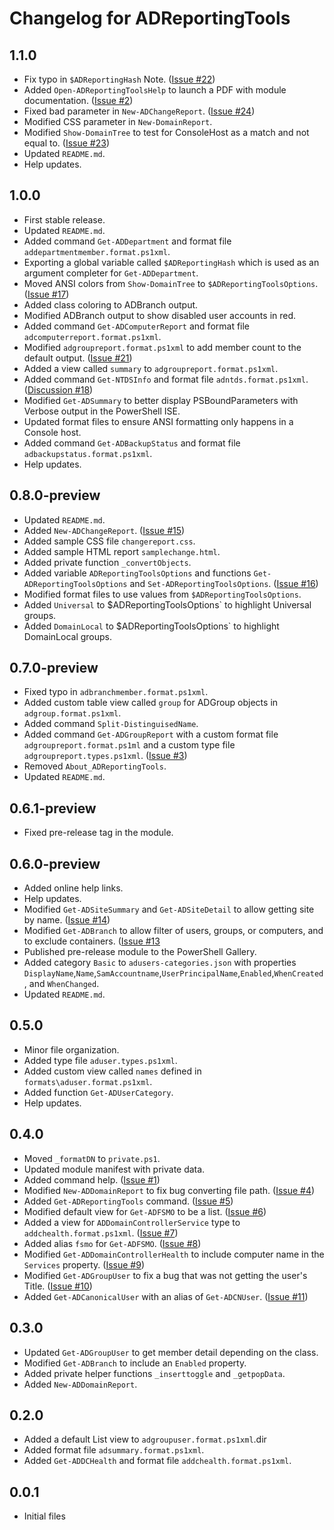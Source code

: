 # Changelog for ADReportingTools

## 1.1.0

+ Fix typo in `$ADReportingHash` Note. ([Issue #22](https://github.com/jdhitsolutions/ADReportingTools/issues/22))
+ Added `Open-ADReportingToolsHelp` to launch a PDF with module documentation. ([Issue #2](https://github.com/jdhitsolutions/ADReportingTools/issues/2))
+ Fixed bad parameter in `New-ADChangeReport`. ([Issue #24](https://github.com/jdhitsolutions/ADReportingTools/issues/24))
+ Modified CSS parameter in `New-DomainReport`.
+ Modified `Show-DomainTree` to test for ConsoleHost as a match and not equal to. ([Issue #23](https://github.com/jdhitsolutions/ADReportingTools/issues/23))
+ Updated `README.md`.
+ Help updates.

## 1.0.0

+ First stable release.
+ Updated `README.md`.
+ Added command `Get-ADDepartment` and format file `addepartmentmember.format.ps1xml`.
+ Exporting a global variable called `$ADReportingHash` which is used as an argument completer for `Get-ADDepartment`.
+ Moved ANSI colors from `Show-DomainTree` to `$ADReportingToolsOptions`. ([Issue #17](https://github.com/jdhitsolutions/ADReportingTools/issues/17))
+ Added class coloring to ADBranch output.
+ Modified ADBranch output to show disabled user accounts in red.
+ Added command `Get-ADComputerReport` and format file `adcomputerreport.format.ps1xml`.
+ Modified `adgroupreport.format.ps1xml` to add member count to the default output. ([Issue #21](https://github.com/jdhitsolutions/ADReportingTools/issues/21))
+ Added a view called `summary` to  `adgroupreport.format.ps1xml`.
+ Added command `Get-NTDSInfo` and format file `adntds.format.ps1xml`. ([Discussion #18](https://github.com/jdhitsolutions/ADReportingTools/discussions/18))
+ Modified `Get-ADSummary` to better display PSBoundParameters with Verbose output in the PowerShell ISE.
+ Updated format files to ensure ANSI formatting only happens in a Console host.
+ Added command `Get-ADBackupStatus` and format file `adbackupstatus.format.ps1xml`.
+ Help updates.

## 0.8.0-preview

+ Updated `README.md`.
+ Added `New-ADChangeReport`. ([Issue #15](https://github.com/jdhitsolutions/ADReportingTools/issues/15))
+ Added sample CSS file `changereport.css`.
+ Added sample HTML report `samplechange.html`.
+ Added private function `_convertObjects`.
+ Added variable `ADReportingToolsOptions` and functions `Get-ADReportingToolsOptions` and `Set-ADReportingToolsOptions`. ([Issue #16](https://github.com/jdhitsolutions/ADReportingTools/issues/16))
+ Modified format files to use values from `$ADReportingToolsOptions`.
+ Added `Universal` to $ADReportingToolsOptions` to highlight Universal groups.
+ Added `DomainLocal` to $ADReportingToolsOptions` to highlight DomainLocal groups.

## 0.7.0-preview

+ Fixed typo in `adbranchmember.format.ps1xml`.
+ Added custom table view called `group` for ADGroup objects in `adgroup.format.ps1xml`.
+ Added command `Split-DistinguisedName`.
+ Added command `Get-ADGroupReport` with a custom format file `adgroupreport.format.ps1ml` and a custom type file `adgroupreport.types.ps1xml`. ([Issue #3](https://github.com/jdhitsolutions/ADReportingTools/issues/3))
+ Removed `About_ADReportingTools`.
+ Updated `README.md`.

## 0.6.1-preview

+ Fixed pre-release tag in the module.

## 0.6.0-preview

+ Added online help links.
+ Help updates.
+ Modified `Get-ADSiteSummary` and `Get-ADSiteDetail` to allow getting site by name. ([Issue #14](https://github.com/jdhitsolutions/ADReportingTools/issues/14))
+ Modified `Get-ADBranch` to allow filter of users, groups, or computers, and to exclude containers. ([Issue #13](https://github.com/jdhitsolutions/ADReportingTools/issues/13)
+ Published pre-release module to the PowerShell Gallery.
+ Added category `Basic` to `adusers-categories.json` with properties `DisplayName`,`Name`,`SamAccountname`,`UserPrincipalName`,`Enabled`,`WhenCreated`, and `WhenChanged`.
+ Updated `README.md`.

## 0.5.0

+ Minor file organization.
+ Added type file `aduser.types.ps1xml`.
+ Added custom view called `names` defined in `formats\aduser.format.ps1xml`.
+ Added function `Get-ADUserCategory`.
+ Help updates.

## 0.4.0

+ Moved `_formatDN` to `private.ps1`.
+ Updated module manifest with private data.
+ Added command help. ([Issue #1](https://github.com/jdhitsolutions/ADReportingTools/issues/1))
+ Modified `New-ADDomainReport` to fix bug converting file path. ([Issue #4](https://github.com/jdhitsolutions/ADReportingTools/issues/4))
+ Added `Get-ADReportingTools` command. ([Issue #5](https://github.com/jdhitsolutions/ADReportingTools/issues/5))
+ Modified default view for `Get-ADFSMO` to be a list. ([Issue #6](https://github.com/jdhitsolutions/ADReportingTools/issues/6))
+ Added a view for `ADDomainControllerService` type to `addchealth.format.ps1xml`. ([Issue #7](https://github.com/jdhitsolutions/ADReportingTools/issues/7))
+ Added alias `fsmo` for `Get-ADFSMO`. ([Issue #8](https://github.com/jdhitsolutions/ADReportingTools/issues/8))
+ Modified `Get-ADDomainControllerHealth` to include computer name in the `Services` property. ([Issue #9](https://github.com/jdhitsolutions/ADReportingTools/issues/9))
+ Modified `Get-ADGroupUser` to fix a bug that was not getting the user's Title. ([Issue #10](https://github.com/jdhitsolutions/ADReportingTools/issues/10))
+ Added `Get-ADCanonicalUser` with an alias of `Get-ADCNUser`. ([Issue #11](https://github.com/jdhitsolutions/ADReportingTools/issues/11))

## 0.3.0

+ Updated `Get-ADGroupUser` to get member detail depending on the class.
+ Modified `Get-ADBranch` to include an `Enabled` property.
+ Added private helper functions `_inserttoggle` and `_getpopData`.
+ Added `New-ADDomainReport`.

## 0.2.0

+ Added a default List view to `adgroupuser.format.ps1xml`.dir
+ Added format file `adsummary.format.ps1xml`.
+ Added `Get-ADDCHealth` and format file `addchealth.format.ps1xml`.

## 0.0.1

+ Initial files
